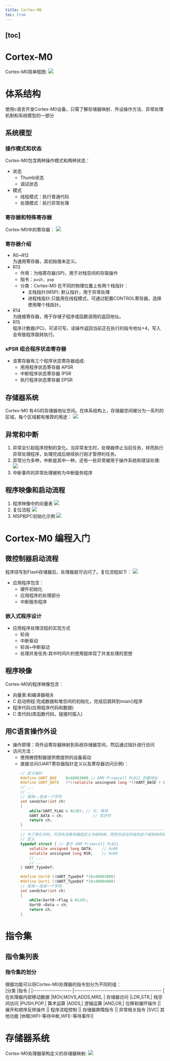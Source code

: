 ```yaml
---
title: Cortex-M0
toc: true
---
```

[toc]
------------------------------
# Cortex-M0
Cortex-M0简单框图:
![](./cortex-M0/Cortex-M0处理器简单框图.png)
# 体系结构
使用c语言开发Cortex-M0设备，只需了解存储器映射、外设操作方法、异常处理机制和系统模型的一部分

## 系统模型

### 操作模式和状态

Cortex-M0包含两种操作模式和两种状态：

* 状态
	* Thumb状态
	* 调试状态
* 模式
	* 线程模式：执行普通代码
	* 处理模式：执行异常处理

### 寄存器和特殊寄存器
Cortex-M0中的寄存器：
![](./cortex-M0/Cortex-M0的寄存器.png)
### 寄存器介绍
* R0~R12  
为通用寄存器，其初始值未定义。
* R13  
    * 作用：为栈寄存器(SP)，用于对栈空间的存取操作
    * 指令：`push, pop`
    * 分类：Cortex-M0 在不同的物理位置上有两个栈指针：  
        * 主栈指针(MSP): 默认指针，用于异常处理
        * 进程栈指针:只能用在线程模式，可通过配置CONTROL寄存器，选择使用哪个栈指针。
* R14  
为链接寄存器，用于存储子程序或函数调用的返回地址。
* R15  
程序计数器(PC)，可读可写。读操作返回当前正在执行的指令地址+4，写入会导致程序跳转执行。
### xPSR 组合程序状态寄存器
* 该寄存器有三个程序状态寄存器组成:
    * 用用程序状态寄存器 APSR
    * 中断程序状态寄存器 IPSR
    * 执行程序状态寄存器 EPSR
## 存储器系统
Cortex-M0 有4G的存储器地址空间。在体系结构上，存储器空间被分为一系列的区域，每个区域都有推荐的用途：
![](./cortex-M0/存储映射.png)
## 异常和中断
1. 异常会引起程序控制的变化。当异常发生时，处理器停止当前任务，转而执行异常处理程序，处理完成后继续执行刚才暂停的任务。
2. 异常分为多种，中断是其中一种，还有一些异常被用于操作系统和错误处理:
![](./cortex-M0/异常处理类型.png)
3. 中断事件的异常处理被称为中断服务程序
## 程序映像和启动流程
1. 程序映像中的向量表
![](./cortex-M0/程序映像中的向量表.png)
2. 复位流程
![](./cortex-M0/复位流程.png)
3. MSP和PC初始化示例
![](./cortex-M0/MSP和PC初始化示例.png)
# Cortex-M0 编程入门
## 微控制器启动流程
程序烧写到Flash存储器后，处理器就可访问了。复位流程如下：
![](./cortex-M0/处理器复位后的工作步骤.png)
* 应用程序包含：  
    * 硬件初始化
    * 应用程序的处理部分
    * 中断服务程序
### 嵌入式程序设计
* 应用程序处理流程的实现方式
    * 轮询
    * 中断驱动
    * 轮询+中断驱动
    * 处理并发任务:其中时间片的使用就体现了并发处理的思想
## 程序映像
Cortex-M0的程序映像包含：  
* 向量表:和编译器相关
* C 启动例程:完成数据和堆空间的初始化，完成后跳转到mian()程序
* 程序代码(应用程序代码和数据)
* C 库代码(库函数代码，链接时插入)
## 用C语言操作外设
* 操作原理：将外设寄存器映射到系统存储器空间，然后通过指针进行访问
* 访问方法：  
    * 使用微控制器提供商提供的设备驱动
    * 直接访问(UART寄存器指针定义以及寄存器访问示例)：
        ```c
        // 定义指针
        #define UART_BAE    0x40003000 // ARM Primecell PL011 的基地址
        #define UART_DATA   (*((volatile unsingned long *)(UART_BASE + 0x00)))
        // ...
        // ...
        // 使用——发送一个字符
        int sendchar(int ch)
        {
            while(UART_FLAG & 0x20); // 忙，等待
            UART_DATA = ch;             // 写字符
            return ch;
        }
        ---------------------------------------------------------------
        // 为了简化代码，可将外设寄存器组定义为结构体，而将外设当作指向这个结构体的指针
        // 定义
        typedef struct { // 基于 ARM Primecell PL011
            volatile unsigned long DATA;    // 0x00
            volatile unsingned long RSR;    // 0x04
            // ...
            // ...
        } UART_TypeDef;

        #define Uart0 ((UART_TypeDef *)0x40003000)
        #define Uart1 ((UART_TypeDef *)0x40004000)
        // 使用——发送一个字符
        int sendchar(int ch)
        {
            while(Uart0->Flag & 0x20);
            Uart0->Data = ch;
            return ch;
        }
        ```
# 指令集
## 指令集列表
 ### 指令集的划分
根据功能可以将Cortex-M0处理器的指令划分为不同的组：  
|分类                   |指令                                           |
|-------------------    |-------------------------------------------    |
在处理器内部移动数据    |MOV,MOVS,ADDS,MRS, |
存储器访问              |LDR,STR,|
栈空间访问              |PUSH,POP,|
算术运算                |ADDS,|
逻辑运算                |AND,OR,|
位移和循环操作          ||
展开和顺序反转操作      ||
程序流程控制            ||
存储器屏障指令          ||
异常相关指令            |SVC|
其他功能                |休眠(WFI-等待中断,WFE-等待事件)|
# 存储器系统
Cortex-M0处理器架构定义的存储器映射:
![](./cortex-M0/存储器映射.png)
